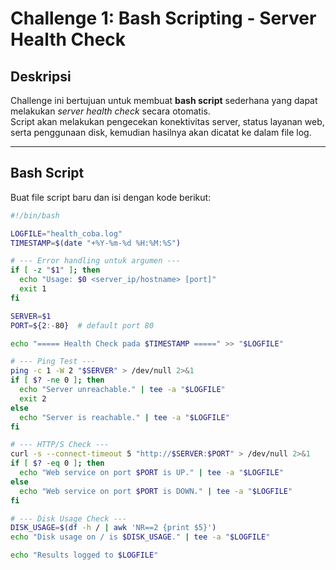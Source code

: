 # Challenge 1: Bash Scripting - Server Health Check

## Deskripsi
Challenge ini bertujuan untuk membuat **bash script** sederhana yang dapat melakukan *server health check* secara otomatis.  
Script akan melakukan pengecekan konektivitas server, status layanan web, serta penggunaan disk, kemudian hasilnya akan dicatat ke dalam file log.

---

## Bash Script

Buat file script baru dan isi dengan kode berikut:

```bash
#!/bin/bash

LOGFILE="health_coba.log"
TIMESTAMP=$(date "+%Y-%m-%d %H:%M:%S")

# --- Error handling untuk argumen ---
if [ -z "$1" ]; then
  echo "Usage: $0 <server_ip/hostname> [port]"
  exit 1
fi

SERVER=$1
PORT=${2:-80}  # default port 80

echo "===== Health Check pada $TIMESTAMP =====" >> "$LOGFILE"

# --- Ping Test ---
ping -c 1 -W 2 "$SERVER" > /dev/null 2>&1
if [ $? -ne 0 ]; then
  echo "Server unreachable." | tee -a "$LOGFILE"
  exit 2
else
  echo "Server is reachable." | tee -a "$LOGFILE"
fi

# --- HTTP/S Check ---
curl -s --connect-timeout 5 "http://$SERVER:$PORT" > /dev/null 2>&1
if [ $? -eq 0 ]; then
  echo "Web service on port $PORT is UP." | tee -a "$LOGFILE"
else
  echo "Web service on port $PORT is DOWN." | tee -a "$LOGFILE"
fi

# --- Disk Usage Check ---
DISK_USAGE=$(df -h / | awk 'NR==2 {print $5}')
echo "Disk usage on / is $DISK_USAGE." | tee -a "$LOGFILE"

echo "Results logged to $LOGFILE"
